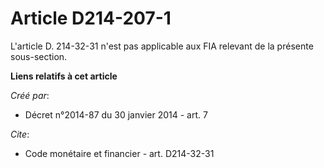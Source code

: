# Article D214-207-1

L'article D. 214-32-31 n'est pas applicable aux FIA relevant de la présente sous-section.

**Liens relatifs à cet article**

_Créé par_:

  - Décret n°2014-87 du 30 janvier 2014 - art. 7

_Cite_:

  - Code monétaire et financier - art. D214-32-31
